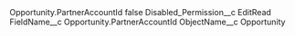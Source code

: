 <?xml version="1.0" encoding="UTF-8"?>
<CustomMetadata xmlns="http://soap.sforce.com/2006/04/metadata" xmlns:xsi="http://www.w3.org/2001/XMLSchema-instance" xmlns:xsd="http://www.w3.org/2001/XMLSchema">
    <label>Opportunity.PartnerAccountId</label>
    <protected>false</protected>
    <values>
        <field>Disabled_Permission__c</field>
        <value xsi:type="xsd:string">EditRead</value>
    </values>
    <values>
        <field>FieldName__c</field>
        <value xsi:type="xsd:string">Opportunity.PartnerAccountId</value>
    </values>
    <values>
        <field>ObjectName__c</field>
        <value xsi:type="xsd:string">Opportunity</value>
    </values>
</CustomMetadata>

